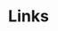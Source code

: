 ---
title: Links
links:
  - title: Lucas Yamamoto
    description: My personal blog and where I post a bit of everything
    website: https://www.lucasyamamoto.com
    image:
menu:
    main: 
        weight: 1
        params:
            icon: link

comments: false
---
